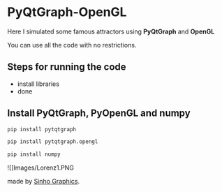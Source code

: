 # PyQtGraph-OpenGL
Here I simulated some famous attractors using **PyQtGraph** and **OpenGL**

You can use all the code with no restrictions. 

## Steps for running the code
- install libraries
- done

## Install **PyQtGraph**, **PyOpenGL** and **numpy**

```python
pip install pytqtgraph
```
```python
pip install pytqtgraph.opengl
```
```python
pip install numpy
```

![]Images/Lorenz1.PNG

made by [Sinho Graphics](https://www.instagram.com/sinho_graphics).

